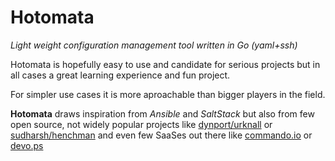 # Hotomata

_Light weight configuration management tool written in Go (yaml+ssh)_

Hotomata is hopefully easy to use and candidate for serious projects but in all
cases a great learning experience and fun project.

For simpler use cases it is more aproachable than bigger players in the field.

**Hotomata** draws inspiration from _Ansible_ and _SaltStack_ but also from few
open source, not widely popular projects like [dynport/urknall](http://github.com/dynport/urknall)
or [sudharsh/henchman](http://github.com/sudharsh/henchman) and even few SaaSes
out there like [commando.io](https://commando.io) or [devo.ps](https://devo.ps)
